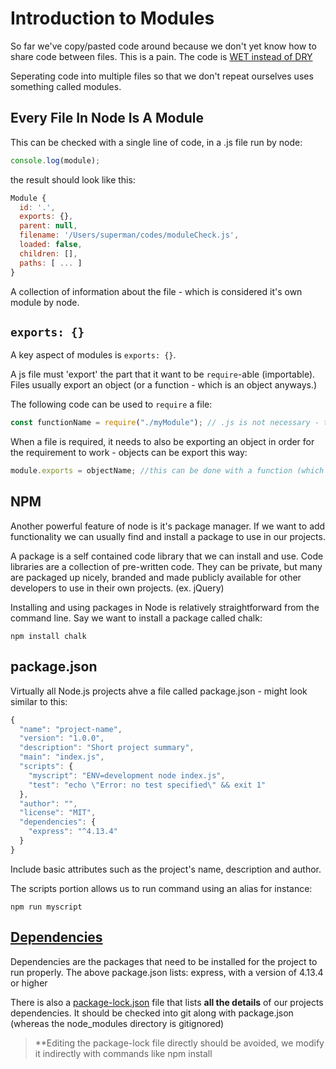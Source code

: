 # Introduction to Modules

So far we've copy/pasted code around because we don't yet know how to share code between files. This is a pain. The code is [WET  instead of DRY](https://en.wikipedia.org/wiki/Don%27t_repeat_yourself#DRY_vs_WET_solutions)

Seperating code into multiple files so that we don't repeat ourselves uses something called modules.

## Every File In Node Is A Module

This can be checked with a single line of code, in a .js file run by node:

```javascript
console.log(module);
```

the result should look like this:

```javascript
Module {
  id: '.',
  exports: {},
  parent: null,
  filename: '/Users/superman/codes/moduleCheck.js',
  loaded: false,
  children: [],
  paths: [ ... ] 
}
```

A collection of information about the file - which is considered it's own module by node.

## `exports: {}`

A key aspect of modules is `exports: {}`.

A js file must 'export' the part that it want to be `require`-able (importable). Files usually export an object (or a function - which is an object anyways.)

The following code can be used to `require` a file:

```javascript
const functionName = require("./myModule"); // .js is not necessary - the ./ syntax assumes myModule is in the same directory
```

When a file is required, it needs to also be exporting an object in order for the requirement to work - objects can be export this way:

```javascript
module.exports = objectName; //this can be done with a function (which is an object)
```

## NPM

Another powerful feature of node is it's package manager. If we want to add functionality we can usually find and install a package to use in our projects.

A package is a self contained code library that we can install and use. Code libraries are a collection of pre-written code. They can be private, but many are packaged up nicely, branded and made publicly available for other developers to use in their own projects. (ex. jQuery)

Installing and using packages in Node is relatively straightforward from the command line. Say we want to install a package called chalk:

```
npm install chalk
```

## package.json

Virtually all Node.js projects ahve a file called package.json - might look similar to this:

```javascript
{
  "name": "project-name",
  "version": "1.0.0",
  "description": "Short project summary",
  "main": "index.js",
  "scripts": {
    "myscript": "ENV=development node index.js",
    "test": "echo \"Error: no test specified\" && exit 1"
  },
  "author": "",
  "license": "MIT",
  "dependencies": {
    "express": "^4.13.4"
  }
}
```
Include basic attributes such as the project's name, description and author.

The scripts portion allows us to run command using an alias for instance:

```
npm run myscript
```

## [Dependencies](https://docs.npmjs.com/files/package.json)

Dependencies are the packages that need to be installed for the project to run properly. The above package.json lists: express, with a version of 4.13.4 or higher

There is also a [package-lock.json](https://www.google.com/search?q=npm+docs+package+lock+json&oq=npm+docs+package+lock+json) file that lists **all the details** of our projects dependencies. It should be checked into git along with package.json (whereas the node_modules directory is gitignored)

> **Editing the package-lock file directly should be avoided, we modify it indirectly with commands like npm install

